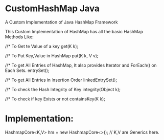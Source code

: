 # CustomHashMap Java
A Custom Implementation of Java HashMap Framework

This Custom Implementation of HashMap has all the basic HashMap Methods Like:

//* To Get te Value of a key
get(K k); 

//* To Put Key,Value in HashMap
put(K k, V v);

//* To get All Entries of HashMap, It also provides Iterator and ForEach() on Each Sets.
entrySet();

//* To get All Entries in Insertion Order
linkedEntrySet();

//* To check the Hash Integrity of Key
integrity(Object k);

//* To check if key Exists or not
containsKey(K k);


# Implementation:

HashmapCore<K,V> hm = new HashmapCore<>();
// K,V are Generics here.

